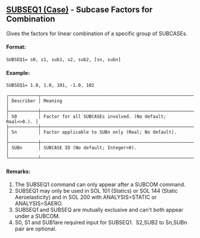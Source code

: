 ## [SUBSEQ1 (Case)](https://help.hexagonmi.com/bundle/MSC_Nastran_2022.4/page/Nastran_Combined_Book/qrg/casecontrol4a/TOC.SUBSEQ1.Case.xhtml) - Subcase Factors for Combination

Gives the factors for linear combination of a specific group of SUBCASEs.

#### Format:

```nastran
SUBSEQ1= s0, s1, sub1, s2, sub2, [sn, subn]
```

#### Example:

```nastran
SUBSEQ1= 1.0, 1.0, 101, -1.0, 102
```

```text
┌───────────┬───────────────────────────────────────────────────────────┐
│ Describer │ Meaning                                                   │
├───────────┼───────────────────────────────────────────────────────────┤
│ S0        │ Factor for all SUBCASEs involved. (No default; Real<>0.). │
├───────────┼───────────────────────────────────────────────────────────┤
│ Sn        │ Factor applicable to SUBn only (Real; No default).        │
├───────────┼───────────────────────────────────────────────────────────┤
│ SUBn      │ SUBCASE ID (No default; Integer>0).                       │
└───────────┴───────────────────────────────────────────────────────────┘
```

#### Remarks:

1. The SUBSEQ1 command can only appear after a SUBCOM command.
2. SUBSEQ1 may only be used in SOL 101 (Statics) or SOL 144 (Static Aeroelasticity) and in SOL 200 with ANALYSIS=STATIC or ANALYSIS=SAERO.
3. SUBSEQ1 and SUBSEQ are mutually exclusive and can't both appear under a SUBCOM.
4. S0, S1 and SUB1are required input for SUBSEQ1.  S2,SUB2 to Sn,SUBn pair are optional.
